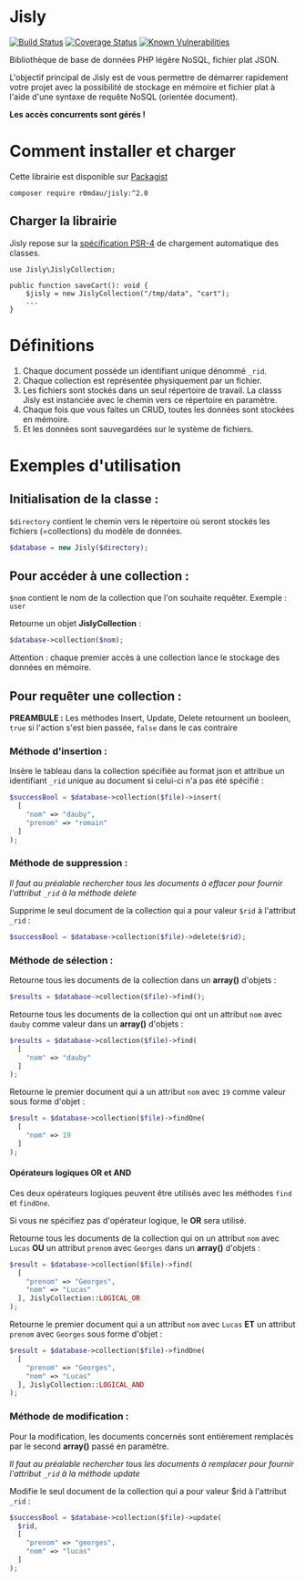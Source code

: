 Jisly
========

[![Build Status](https://travis-ci.org/r0mdau/jisly.svg?branch=main)](https://travis-ci.org/r0mdau/jisly)
[![Coverage Status](https://coveralls.io/repos/github/r0mdau/jisly/badge.svg?branch=main)](https://coveralls.io/github/r0mdau/jisly?branch=main)
[![Known Vulnerabilities](https://snyk.io/test/github/r0mdau/jisly/badge.svg?targetFile=composer.lock)](https://snyk.io/test/github/r0mdau/jisly?targetFile=composer.lock)

Bibliothèque de base de données PHP légère NoSQL, fichier plat JSON.

L'objectif principal de Jisly est de vous permettre de démarrer rapidement votre projet avec la possibilité de stockage
 en mémoire et fichier plat à l'aide d'une syntaxe de requête NoSQL (orientée document).

**Les accès concurrents sont gérés !**

# Comment installer et charger

Cette librairie est disponible sur [Packagist](https://packagist.org/packages/r0mdau/jisly)

```
composer require r0mdau/jisly:^2.0
```

## Charger la librairie

Jisly repose sur la [spécification PSR-4](https://www.php-fig.org/psr/psr-4/) de chargement automatique des classes.

```
use Jisly\JislyCollection;

public function saveCart(): void {
    $jisly = new JislyCollection("/tmp/data", "cart");
    ...
}
```

# Définitions

1. Chaque document possède un identifiant unique dénommé `_rid`.
2. Chaque collection est représentée physiquement par un fichier.
3. Les fichiers sont stockés dans un seul répertoire de travail. La classs Jisly est instanciée avec le chemin vers ce 
répertoire en paramètre.
4. Chaque fois que vous faites un CRUD, toutes les données sont stockées en mémoire.
5. Et les données sont sauvegardées sur le système de fichiers.

# Exemples d'utilisation

## Initialisation de la classe :

`$directory` contient le chemin vers le répertoire où seront stockés les fichiers (=collections) du modèle de données.

```php
$database = new Jisly($directory);
```

## Pour accéder à une collection :

`$nom` contient le nom de la collection que l'on souhaite requêter. Exemple : `user`

Retourne un objet **JislyCollection** :
```php
$database->collection($nom);
```

Attention : chaque premier accès à une collection lance le stockage des données en mémoire.

## Pour requêter une collection :

**PREAMBULE :**
Les méthodes Insert, Update, Delete retournent un booleen, `true` si l'action s'est bien passée, `false` dans le cas contraire

### Méthode d'insertion :

Insère le tableau dans la collection spécifiée au format json et attribue un identifiant `_rid` unique au document 
si celui-ci n'a pas été spécifié :
```php
$successBool = $database->collection($file)->insert(
  [
    "nom" => "dauby", 
    "prenom" => "romain"
  ]
);
```

### Méthode de suppression :

*Il faut au préalable rechercher tous les documents à effacer pour fournir l'attribut `_rid` à la méthode delete*

Supprime le seul document de la collection qui a pour valeur `$rid` à l'attribut `_rid` :
```php
$successBool = $database->collection($file)->delete($rid);
```

### Méthode de sélection :

Retourne tous les documents de la collection dans un **array()** d'objets :
```php
$results = $database->collection($file)->find();
```

Retourne tous les documents de la collection qui ont un attribut `nom` avec `dauby` comme valeur dans un **array()** 
d'objets :
```php
$results = $database->collection($file)->find(
  [
    "nom" => "dauby"
  ]
);
```

Retourne le premier document qui a un attribut `nom` avec `19` comme valeur sous forme d'objet :
```php
$result = $database->collection($file)->findOne(
  [
    "nom" => 19
  ]
);
```

#### Opérateurs logiques OR et AND

Ces deux opérateurs logiques peuvent être utilisés avec les méthodes `find` et `findOne`.

Si vous ne spécifiez pas d'opérateur logique, le **OR** sera utilisé.

Retourne tous les documents de la collection qui on un attribut `nom` avec `Lucas` **OU** un attribut `prenom` 
avec `Georges` dans un **array()** d'objets :
```php
$result = $database->collection($file)->find(
  [
    "prenom" => "Georges", 
    "nom" => "Lucas"
  ], JislyCollection::LOGICAL_OR
);
```

Retourne le premier document qui a un attribut `nom` avec `Lucas` **ET** un attribut `prenom`
avec `Georges` sous forme d'objet :
```php
$result = $database->collection($file)->findOne(
  [
    "prenom" => "Georges", 
    "nom" => "Lucas"
  ], JislyCollection::LOGICAL_AND
);
```

### Méthode de modification :

Pour la modification, les documents concernés sont entièrement remplacés par le second **array()** passé en paramètre.

*Il faut au préalable rechercher tous les documents à remplacer pour fournir l'attribut `_rid` à la méthode update*

Modifie le seul document de la collection qui a pour valeur $rid à l'attribut `_rid` :
```php
$successBool = $database->collection($file)->update(
  $rid,
  [
    "prenom" => "georges", 
    "nom" => "lucas"
  ]
);
```
